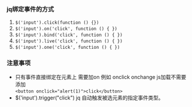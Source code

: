 ### jq绑定事件的方式
1. `$('input').click(function () {})`
2. `$('input').on('click', function () { })`
3. `$('input').bind('click', function () { })`
4. `$('input').live('click', function () { })`
5. `$('input').one('click', function () { })`
### 注意事项
+ 只有事件直接绑定在元素上 需要加on 例如 onclick onchange js加载不需要添加  
`<button onclick="alert(1)">click</button>`
+ $('input').trigger("click") jq 自动触发被选元素的指定事件类型。
